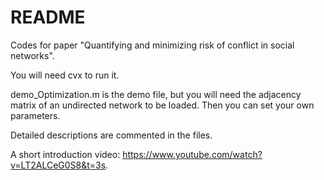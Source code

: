 # README #

Codes for paper "Quantifying and minimizing risk of conflict in social networks".

You will need cvx to run it.

demo_Optimization.m is the demo file, but you will need the adjacency matrix of an undirected network to be loaded. Then you can set your own parameters.

Detailed descriptions are commented in the files.

A short introduction video: https://www.youtube.com/watch?v=LT2ALCeG0S8&t=3s.
